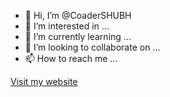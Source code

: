 - 👋 Hi, I’m @CoaderSHUBH
- 👀 I’m interested in ...
- 🌱 I’m currently learning ...
- 💞️ I’m looking to collaborate on ...
- 📫 How to reach me ...
<p><a href="http://shubhrai.site/">Visit my website</a></p>
<!---
CoaderSHUBH/CoaderSHUBH is a ✨ special ✨ repository because its `README.md` (this file) appears on your GitHub profile.
You can click the Preview link to take a look at your changes.
--->

